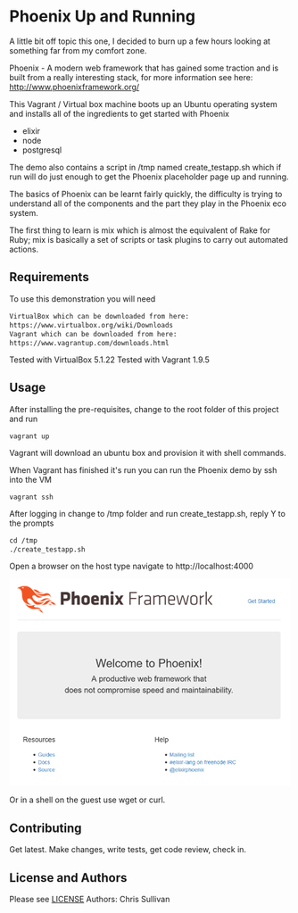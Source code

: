 Phoenix Up and Running
======================
A little bit off topic this one, I decided to burn up a few hours looking at something far from my comfort zone.

Phoenix - A modern web framework that has gained some traction and is built from a really interesting stack, for more information see here: http://www.phoenixframework.org/

This Vagrant / Virtual box machine boots up an Ubuntu operating system and installs all of the ingredients to get started with Phoenix
* elixir
* node
* postgresql  

The demo also contains a script in /tmp named create_testapp.sh which if run will do just enough to get the Phoenix placeholder page up and running.

The basics of Phoenix can be learnt fairly quickly, the difficulty is trying to understand all of the components and the part they play in the Phoenix eco system.

The first thing to learn is mix which is almost the equivalent of Rake for Ruby; mix is basically a set of scripts or task plugins to carry out automated actions.

Requirements
------------
To use this demonstration you will need

    VirtualBox which can be downloaded from here: https://www.virtualbox.org/wiki/Downloads
    Vagrant which can be downloaded from here: https://www.vagrantup.com/downloads.html
    

Tested with VirtualBox 5.1.22 Tested with Vagrant 1.9.5

Usage
-----
After installing the pre-requisites, change to the root folder of this project and run

```
vagrant up
```

Vagrant will download an ubuntu box and provision it with shell commands.

When Vagrant has finished it's run you can run the Phoenix demo by ssh into the VM
```
vagrant ssh
```

After logging in change to /tmp folder and run create_testapp.sh, reply Y to the prompts

```
cd /tmp
./create_testapp.sh
```

Open a browser on the host type navigate to http://localhost:4000

![Image of Phoenix Application Landing Page](images/phoenix_landing_page.png)

Or in a shell on the guest use wget or curl.

Contributing
------------
Get latest. Make changes, write tests, get code review, check in. 

License and Authors
-------------------
Please see [LICENSE][licence]
Authors: Chris Sullivan

[licence]: https://github.com/chrisgit/phoenix-up_and_running/blob/master/LICENSE
